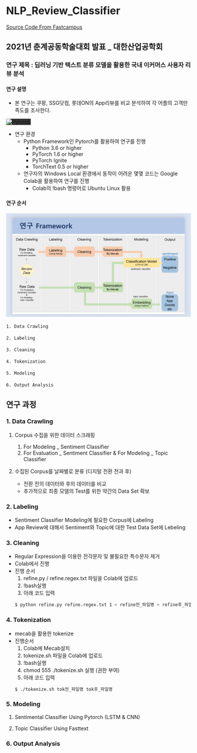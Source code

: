 # NLP_Review_Classifier

<a href = "https://github.com/kh-kim/simple-ntc" title = "git repository로 이동" target="_blank">Source Code From Fastcampus</a>

## 2021년 춘계공동학술대회 발표 _ 대한산업공학회

### 연구 제목 : 딥러닝 기반 텍스트 분류 모델을 활용한 국내 이커머스 사용자 리뷰 분석

#### 연구 설명

- 본 연구는 쿠팡, SSG닷컴, 롯데ON의 App리뷰를 비교 분석하여 각 어플의 고객만족도를 조사한다. 

<img src ="https://pytorch.org/assets/images/logo.svg" width = "300" title = "pytorch" alt = "Pytorch" style="background-color: #333">

- 연구 환경
    - Python Framework인 Pytorch를 활용하여 연구를 진행
        - Python 3.6 or higher
        - PyTorch 1.6 or higher
        - PyTorch Ignite
        - TorchText 0.5 or higher
    - 연구자의 Windows Local 환경에서 동작이 어려운 몇몇 코드는 Google Colab을 활용하여 연구를 진행
        - Colab의 !bash 명령어로 Ubuntu Linux 활용

#### 연구 순서

<img src ="./FrameWork.png" title = "FrameWork" alt = "FrameWork">

    1. Data Crawling

    2. Labeling

    3. Cleaning

    4. Tokenization

    5. Modeling

    6. Output Analysis

## 연구 과정

### 1. Data Crawling

1. Corpus 수집을 위한 데이터 스크래핑
    1. For Modeling _ Sentiment Classifier
    2. For Evaluation _ Sentiment Classifier & For Modeling _ Topic Classifier

2. 수집된 Corpus를 날짜별로 분류 (디지털 전환 전과 후)
    - 전환 전의 데이터와 후의 데이터를 비교
    - 추가적으로 최종 모델의 Test를 위한 약간의 Data Set 확보


### 2. Labeling

- Sentiment Classifier Modeling에 필요한 Corpus에 Labeling
- App Review에 대해서 Sentiment와 Topic에 대한 Test Data Set에 Lebeling


### 3. Cleaning

- Regular Expression을 이용한 전각문자 및 불필요한 특수문자 제거
- Colab에서 진행
- 진행 순서
    1. refine.py / refine.regex.txt 파일을 Colab에 업로드
    2. !bash실행
    3. 아래 코드 입력
    ```bash
    $ python refine.py refine.regex.txt 1 < refine전_파일명 > refine후_파일명
    ```


### 4. Tokenization

- mecab을 활용한 tokenize
- 진행순서
    1. Colab에 Mecab설치
    2. tokenize.sh 파일을 Colab에 업로드
    3. !bash실행
    4. chmod 555 ./tokenize.sh 실행 (권한 부여)
    5. 아래 코드 입력
    ```bash
    $ ./tokenize.sh tok전_파일명 tok후_파일명
    ```


### 5. Modeling

1. Sentimental Classifier Using Pytorch (LSTM & CNN)

2. Topic Classifier Using Fasttext


### 6. Output Analysis
